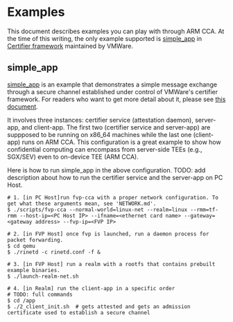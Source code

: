 # Examples

This document describes examples you can play with through ARM CCA.
At the time of this writing, the only example supported is [simple_app](https://github.com/vmware-research/certifier-framework-for-confidential-computing/tree/main/sample_apps/simple_app) in [Certifier framework](https://github.com/vmware-research/certifier-framework-for-confidential-computing) maintained by VMWare.

## simple_app

[simple_app](https://github.com/vmware-research/certifier-framework-for-confidential-computing/tree/main/sample_apps/simple_app) is an example that demonstrates a simple message exchange through a secure channel established under control of VMWare's certifier framework. For readers who want to get more detail about it, please see [this document](https://github.com/vmware-research/certifier-framework-for-confidential-computing/blob/main/Doc/CertifierFramework.pdf).

It involves three instances: certifier service (attestation daemon), server-app, and client-app. The first two (certifier service and server-app) are suppposed to be running on x86_64 machines while the last one (client-app) runs on ARM CCA. This configuration is a great example to show how confidential computing can encompass from server-side TEEs (e.g., SGX/SEV) even to on-device TEE (ARM CCA).

Here is how to run simple_app in the above configuration.
TODO: add description about how to run the certifier service and the server-app on PC Host.

```
# 1. [in PC Host]run fvp-cca with a proper network configuration. To get what these arguments mean, see 'NETWORK.md'.
$ ./scripts/fvp-cca --normal-world=linux-net --realm=linux --rmm=tf-rmm --host-ip=<PC Host IP> --ifname=<ethernet card name> --gateway=<gateway address> --fvp-ip=<FVP IP>

# 2. [in FVP Host] once fvp is launched, run a daemon process for packet forwarding.
$ cd qemu
$ ./rinetd -c rinetd.conf -f &

# 3. [in FVP Host] run a realm with a rootfs that contains prebuilt example binaries.
$ ./launch-realm-net.sh

# 4. [in Realm] run the client-app in a specific order
# TODO: full commands
$ cd /app
$ ./2_client_init.sh  # gets attested and gets an admission certificate used to establish a secure channel
```
